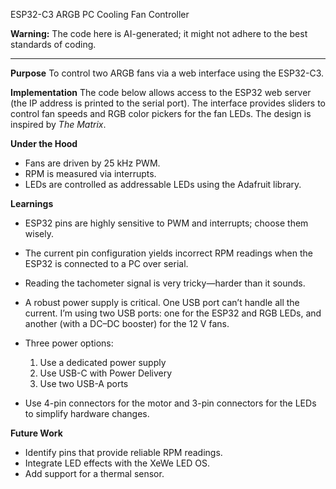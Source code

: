 ESP32-C3 ARGB PC Cooling Fan Controller

**Warning:** The code here is AI-generated; it might not adhere to the best standards of coding.

---

**Purpose**
To control two ARGB fans via a web interface using the ESP32-C3.

**Implementation**
The code below allows access to the ESP32 web server (the IP address is printed to the serial port). The interface provides sliders to control fan speeds and RGB color pickers for the fan LEDs. The design is inspired by *The Matrix*.

**Under the Hood**

* Fans are driven by 25 kHz PWM.
* RPM is measured via interrupts.
* LEDs are controlled as addressable LEDs using the Adafruit library.

**Learnings**

* ESP32 pins are highly sensitive to PWM and interrupts; choose them wisely.
* The current pin configuration yields incorrect RPM readings when the ESP32 is connected to a PC over serial.
* Reading the tachometer signal is very tricky—harder than it sounds.
* A robust power supply is critical. One USB port can’t handle all the current. I’m using two USB ports: one for the ESP32 and RGB LEDs, and another (with a DC–DC booster) for the 12 V fans.
* Three power options:

  1. Use a dedicated power supply
  2. Use USB-C with Power Delivery
  3. Use two USB-A ports
* Use 4-pin connectors for the motor and 3-pin connectors for the LEDs to simplify hardware changes.

**Future Work**

* Identify pins that provide reliable RPM readings.
* Integrate LED effects with the XeWe LED OS.
* Add support for a thermal sensor.
